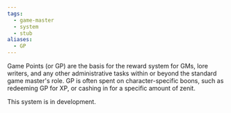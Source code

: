 ```yaml
---
tags:
  - game-master
  - system
  - stub
aliases:
  - GP
---
```

Game Points (or GP) are the basis for the reward system for GMs, lore writers, and any other administrative tasks within or beyond the standard game master's role. GP is often spent on character-specific boons, such as redeeming GP for XP, or cashing in for a specific amount of zenit.

This system is in development.